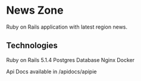 # News Zone

Ruby on Rails application with latest region news.

Technologies
-----
Ruby on Rails 5.1.4
Postgres Database
Nginx
Docker

Api Docs available in /apidocs/apipie